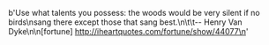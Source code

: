 b'Use what talents you possess: the woods would be very silent if no birds\nsang there except those that sang best.\n\t\t-- Henry Van Dyke\n\n[fortune] http://iheartquotes.com/fortune/show/44077\n'